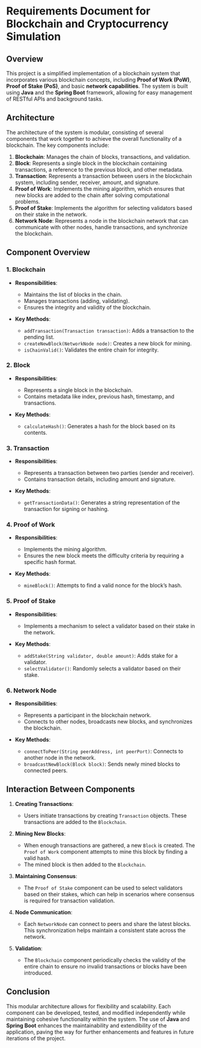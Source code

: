 # Requirements Document for Blockchain and Cryptocurrency Simulation

## Overview

This project is a simplified implementation of a blockchain system that incorporates various blockchain concepts, including **Proof of Work (PoW)**, **Proof of Stake (PoS)**, and basic **network capabilities**. The system is built using **Java** and the **Spring Boot** framework, allowing for easy management of RESTful APIs and background tasks.

## Architecture

The architecture of the system is modular, consisting of several components that work together to achieve the overall functionality of a blockchain. The key components include:

1. **Blockchain**: Manages the chain of blocks, transactions, and validation.
2. **Block**: Represents a single block in the blockchain containing transactions, a reference to the previous block, and other metadata.
3. **Transaction**: Represents a transaction between users in the blockchain system, including sender, receiver, amount, and signature.
4. **Proof of Work**: Implements the mining algorithm, which ensures that new blocks are added to the chain after solving computational problems.
5. **Proof of Stake**: Implements the algorithm for selecting validators based on their stake in the network.
6. **Network Node**: Represents a node in the blockchain network that can communicate with other nodes, handle transactions, and synchronize the blockchain.

## Component Overview

### 1. Blockchain

- **Responsibilities**: 
  - Maintains the list of blocks in the chain.
  - Manages transactions (adding, validating).
  - Ensures the integrity and validity of the blockchain.

- **Key Methods**: 
  - `addTransaction(Transaction transaction)`: Adds a transaction to the pending list.
  - `createNewBlock(NetworkNode node)`: Creates a new block for mining.
  - `isChainValid()`: Validates the entire chain for integrity.

### 2. Block

- **Responsibilities**: 
  - Represents a single block in the blockchain.
  - Contains metadata like index, previous hash, timestamp, and transactions.

- **Key Methods**: 
  - `calculateHash()`: Generates a hash for the block based on its contents.

### 3. Transaction

- **Responsibilities**: 
  - Represents a transaction between two parties (sender and receiver).
  - Contains transaction details, including amount and signature.

- **Key Methods**: 
  - `getTransactionData()`: Generates a string representation of the transaction for signing or hashing.

### 4. Proof of Work

- **Responsibilities**: 
  - Implements the mining algorithm.
  - Ensures the new block meets the difficulty criteria by requiring a specific hash format.

- **Key Methods**: 
  - `mineBlock()`: Attempts to find a valid nonce for the block’s hash.

### 5. Proof of Stake

- **Responsibilities**: 
  - Implements a mechanism to select a validator based on their stake in the network.

- **Key Methods**: 
  - `addStake(String validator, double amount)`: Adds stake for a validator.
  - `selectValidator()`: Randomly selects a validator based on their stake.

### 6. Network Node

- **Responsibilities**: 
  - Represents a participant in the blockchain network.
  - Connects to other nodes, broadcasts new blocks, and synchronizes the blockchain.

- **Key Methods**: 
  - `connectToPeer(String peerAddress, int peerPort)`: Connects to another node in the network.
  - `broadcastNewBlock(Block block)`: Sends newly mined blocks to connected peers.

## Interaction Between Components

1. **Creating Transactions**: 
   - Users initiate transactions by creating `Transaction` objects. These transactions are added to the `Blockchain`.

2. **Mining New Blocks**: 
   - When enough transactions are gathered, a new `Block` is created. The `Proof of Work` component attempts to mine this block by finding a valid hash.
   - The mined block is then added to the `Blockchain`.

3. **Maintaining Consensus**:
   - The `Proof of Stake` component can be used to select validators based on their stakes, which can help in scenarios where consensus is required for transaction validation.

4. **Node Communication**:
   - Each `NetworkNode` can connect to peers and share the latest blocks. This synchronization helps maintain a consistent state across the network.

5. **Validation**: 
   - The `Blockchain` component periodically checks the validity of the entire chain to ensure no invalid transactions or blocks have been introduced.

## Conclusion

This modular architecture allows for flexibility and scalability. Each component can be developed, tested, and modified independently while maintaining cohesive functionality within the system. The use of **Java** and **Spring Boot** enhances the maintainability and extendibility of the application, paving the way for further enhancements and features in future iterations of the project.
